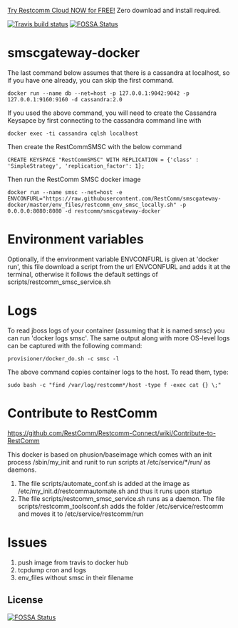 


[Try Restcomm Cloud NOW for FREE!](https://www.restcomm.com/sign-up/) Zero download and install required.






[![Travis build status](https://travis-ci.org/RestComm/smscgateway-docker.png?branch=master)](https://travis-ci.org/RestComm/smscgateway-docker)
[![FOSSA Status](https://app.fossa.io/api/projects/git%2Bhttps%3A%2F%2Fgithub.com%2FRestComm%2Fsmscgateway-docker.svg?type=shield)](https://app.fossa.io/projects/git%2Bhttps%3A%2F%2Fgithub.com%2FRestComm%2Fsmscgateway-docker?ref=badge_shield)

# smscgateway-docker

The last command below assumes that there is a cassandra at localhost, so if you have one already, you can skip the first command.

`docker run --name db --net=host -p 127.0.0.1:9042:9042 -p 127.0.0.1:9160:9160 -d cassandra:2.0`

If you used the above command, you will need to create the Cassandra Keysapce by first connecting to the cassandra command line with

`docker exec -ti cassandra cqlsh localhost`

Then create the RestCommSMSC with the below command

`CREATE KEYSPACE "RestCommSMSC" WITH REPLICATION = {'class' : 'SimpleStrategy', 'replication_factor': 1};`

Then run the RestComm SMSC docker image

`docker run --name smsc --net=host -e ENVCONFURL="https://raw.githubusercontent.com/RestComm/smscgateway-docker/master/env_files/restcomm_env_smsc_locally.sh" -p 0.0.0.0:8080:8080 -d restcomm/smscgateway-docker`

# Environment variables

Optionally, if the environment variable ENVCONFURL is given at 'docker run', this file download a script from the url ENVCONFURL and adds it at the terminal, otherwise it follows the default settings of scripts/restcomm_smsc_service.sh

# Logs

To read jboss logs of your container (assuming that it is named smsc) you can run 'docker logs smsc'. The same output along with more OS-level logs can be captured with the following command:

```
provisioner/docker_do.sh -c smsc -l
```


The above command copies container logs to the host. To read them, type:

```
sudo bash -c "find /var/log/restcomm*/host -type f -exec cat {} \;"
```


# Contribute to RestComm

https://github.com/RestComm/Restcomm-Connect/wiki/Contribute-to-RestComm

This docker is based on phusion/baseimage which comes with an init process /sbin/my_init and runit to run scripts at /etc/service/*/run/ as daemons.

1. The file scripts/automate_conf.sh is added at the image as /etc/my_init.d/restcommautomate.sh and thus it runs upon startup
2. The file scripts/restcomm_smsc_service.sh runs as a daemon. The file scripts/restcomm_toolsconf.sh adds the folder /etc/service/restcomm and moves it to /etc/service/restcomm/run

# Issues

1. push image from travis to docker hub
2. tcpdump cron and logs
3. env_files without smsc in their filename



## License
[![FOSSA Status](https://app.fossa.io/api/projects/git%2Bhttps%3A%2F%2Fgithub.com%2FRestComm%2Fsmscgateway-docker.svg?type=large)](https://app.fossa.io/projects/git%2Bhttps%3A%2F%2Fgithub.com%2FRestComm%2Fsmscgateway-docker?ref=badge_large)
